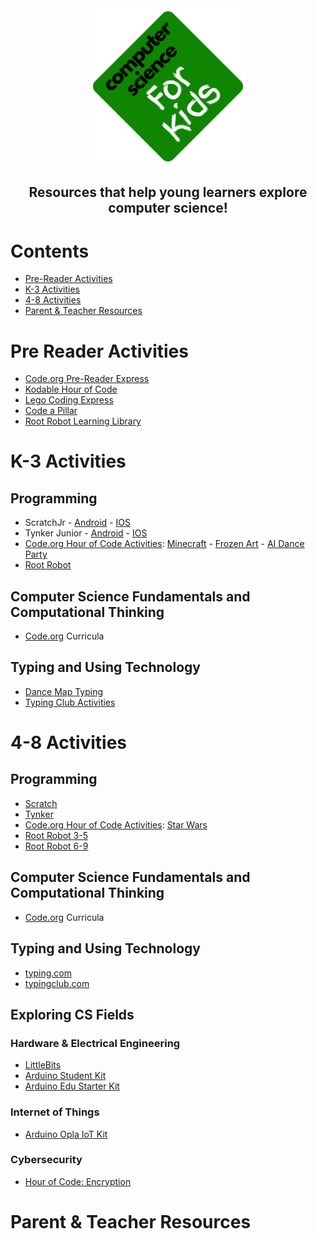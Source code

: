 <div align="center", text-align="center">
  
  <img src="CSforKidsLogo.png" width="250" height="250">
  <h2>Resources that help young learners explore computer science!</h2>
  
</div>

# Contents
- [Pre-Reader Activities](#Pre-Reader-Activities)
- [K-3 Activities](#K-3-Activities)
- [4-8 Activities](#4-8-Activities)
- [Parent & Teacher Resources](#Parent-&-Teacher-Resources)

# Pre Reader Activities
- [Code.org Pre-Reader Express](https://studio.code.org/s/pre-express-2023)
- [Kodable Hour of Code](https://www.kodable.com/hour-of-code/self-guided)
- [Lego Coding Express](https://education.lego.com/en-us/products/coding-express-by-lego-education/45025/)
- [Code a Pillar](https://www.amazon.com/Fisher-Price-Think-Learn-Code-a-Pillar-Twist/dp/B07MLXX9NN)
- [Root Robot Learning Library](https://edu.irobot.com/learning-library?gradeValue=PreK-K&toggle=lessons)
# K-3 Activities
## Programming
- ScratchJr - [Android](https://play.google.com/store/apps/details?id=org.scratchjr.android&hl=en_US) - [IOS](https://apps.apple.com/us/app/scratchjr/id895485086)
- Tynker Junior - [Android](https://play.google.com/store/apps/details?id=com.tynker.TynkerIconCoding&hl=en_US) - [IOS](https://apps.apple.com/us/app/tynker-junior-coding-for-kids/id1393933000)
- [Code.org Hour of Code Activities](https://studio.code.org/catalog?marketingInitiative=hoc): [Minecraft](https://studio.code.org/s/mc/lessons/1/levels/1) - [Frozen Art](https://studio.code.org/s/frozen/lessons/1/levels/1) - [AI Dance Party](https://studio.code.org/s/dance-ai-2023/lessons/1/levels/1)
- [Root Robot](https://edu.irobot.com/learning-library?gradeValue=Grades%201-3&toggle=lessons)
## Computer Science Fundamentals and Computational Thinking
- [Code.org](https://studio.code.org/catalog?grade=grade_1&grade=grade_2&grade=grade_3&grade=kindergarten) Curricula
## Typing and Using Technology 
- [Dance Map Typing](https://www.bbc.co.uk/bitesize/articles/z3c6tfr#zn9s3qt)
- [Typing Club Activities](https://www.typingclub.com/kids-typing)

# 4-8 Activities
## Programming
- [Scratch](https://scratch.mit.edu/)
- [Tynker](https://www.tynker.com/)
- [Code.org Hour of Code Activities](): [Star Wars](https://studio.code.org/s/starwarsblocks/lessons/1/levels/1)
- [Root Robot 3-5](https://edu.irobot.com/learning-library?gradeValue=Grades%203-5&toggle=lessons)
- [Root Robot 6-9](https://edu.irobot.com/learning-library?gradeValue=Grades%206-9&toggle=lessons)
## Computer Science Fundamentals and Computational Thinking
- [Code.org](https://studio.code.org/catalog?grade=grade_4&grade=grade_5&grade=grade_6&grade=grade_7&grade=grade_8) Curricula
## Typing and Using Technology
- [typing.com](typing.com)
- [typingclub.com](typingclub.com)
## Exploring CS Fields
### Hardware & Electrical Engineering
- [LittleBits](https://classroom.littlebits.com/getting-started)
- [Arduino Student Kit](https://store-usa.arduino.cc/collections/kits/products/arduino-student-kit)
- [Arduino Edu Starter Kit](https://www.arduino.cc/education/edu-starter-kit/)
### Internet of Things
- [Arduino Opla IoT Kit](https://store-usa.arduino.cc/collections/kits/products/arduino-opla-iot-kit)
### Cybersecurity
- [Hour of Code: Encryption](https://studio.code.org/s/hoc-encryption/lessons/1/levels/1)
# Parent & Teacher Resources
